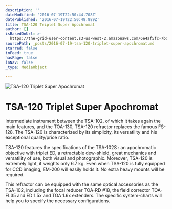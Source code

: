 ```yaml
---
description: ''
dateModified: '2016-07-19T22:50:44.708Z'
datePublished: '2016-07-19T22:50:48.889Z'
title: TSA-120 Triplet Super Apochromat
author: []
isBasedOnUrl: >-
  https://the-grid-user-content.s3-us-west-2.amazonaws.com/6e4af5fc-7b0b-42ce-9524-20b645f9fa63.jpg
sourcePath: _posts/2016-07-19-tsa-120-triplet-super-apochromat.md
starred: false
inFeed: true
hasPage: false
inNav: false
_type: MediaObject

---
```

![TSA-120 Triplet Super Apochromat](https://imgflo.herokuapp.com/graph/vahj1ThiexotieMo/de4465ab9e7dcc80e1c0f234c16d7324/croprotate.jpg?cropheight=673&cropwidth=790&degrees=0&input=https%3A%2F%2Fthe-grid-user-content.s3-us-west-2.amazonaws.com%2Fe4ac8241-d6fe-4ff7-85c6-43b264853967.jpg&x=5&y=60)

# TSA-120 Triplet Super Apochromat

Intermediate instrument between the TSA-102, of which it takes again the main features, and the TOA-130, TSA-120 refractor replaces the famous FS-128\. The TSA-120 is characterized by its simplicity, its versatility and his exceptional quality/price ratio.

TSA-120 features the specifications of the TSA-102S : an apochromatic objective with triplet ED, a retractable dew-shield, great mechanics and versatility of use, both visual and photographic. Moreover, TSA-120 is extremely light, it weights only 6.7 kg. Even when TSA-120 is fully equipped for CCD imaging, EM-200 will easily holds it. No extra heavy mounts will be required.

This refractor can be equipped with the same optical accessories as the TSA-102, including the focal reducer TOA-RD \#18, the field corrector TOA-FL35 and ED 1.5x and TOA 1.6x extenders. The specific system-charts will help you to specify the necessary configurations.